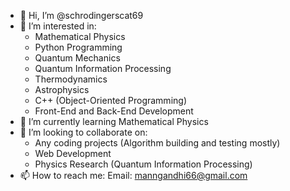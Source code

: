 - 👋 Hi, I’m @schrodingerscat69
- 👀 I’m interested in:
    -  Mathematical Physics
    -  Python Programming
    -  Quantum Mechanics
    -  Quantum Information Processing
    -  Thermodynamics
    -  Astrophysics
    -  C++ (Object-Oriented Programming)
    -  Front-End and Back-End Development
- 🌱 I’m currently learning Mathematical Physics 
- 💞️ I’m looking to collaborate on:
   - Any coding projects (Algorithm building and testing mostly)
   - Web Development
   - Physics Research (Quantum Information Processing)
- 📫 How to reach me:
     Email: manngandhi66@gmail.com

<!---
schrodingerscat69/schrodingerscat69 is a ✨ special ✨ repository because its `README.md` (this file) appears on your GitHub profile.
You can click the Preview link to take a look at your changes.
--->
